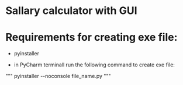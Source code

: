 # Sallary calculator with GUI

# Requirements for creating exe file:

- pyinstaller

- in PyCharm terminall run the following command to create exe file:

"""
pyinstaller --noconsole file_name.py
"""
